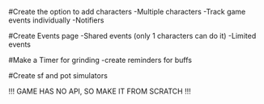 #Create the option to add characters
 -Multiple characters
 -Track game events individually
 -Notifiers

#Create Events page
 -Shared events (only 1 characters can do it)
 -Limited events

#Make a Timer for grinding
 -create reminders for buffs

#Create sf and pot simulators


!!! GAME HAS NO API, SO MAKE IT FROM SCRATCH !!!